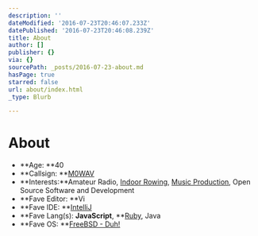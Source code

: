 ```yaml
---
description: ''
dateModified: '2016-07-23T20:46:07.233Z'
datePublished: '2016-07-23T20:46:08.239Z'
title: About
author: []
publisher: {}
via: {}
sourcePath: _posts/2016-07-23-about.md
hasPage: true
starred: false
url: about/index.html
_type: Blurb

---
```

# About

* **Age: **40
* **Callsign: **[M0WAV][0]
* **Interests:**Amateur Radio, [Indoor Rowing][1], [Music Production][2], Open Source Software and Development
* **Fave Editor: **Vi
* **Fave IDE: **[IntelliJ][3]
* **Fave Lang(s): **JavaScript**, **[Ruby][4], Java
* **Fave OS: **[FreeBSD - Duh!][5]

[0]: http://qrz.com/db/M0WAV
[1]: http://log.concept2.com/small_counter.asp?user=851592
[2]: http://192.168.66.102/music/listen
[3]: http://www.jetbrains.com/idea/
[4]: http://www.ruby-lang.org/
[5]: http://www.freebsd.org/